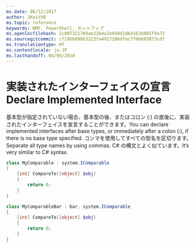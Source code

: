 ```yaml
---
ms.date: 06/12/2017
author: JKeithB
ms.topic: reference
keywords: WMF, PowerShell, セットアップ
ms.openlocfilehash: 2c007321789ae22b4a2e048d2d64162b065f9a75
ms.sourcegitcommit: cf195b090b3223fa4917206dfec7f0b603873cdf
ms.translationtype: HT
ms.contentlocale: ja-JP
ms.lasthandoff: 04/09/2018
---
```

# <a name="declare-implemented-interface"></a><span data-ttu-id="319b5-102">実装されたインターフェイスの宣言</span><span class="sxs-lookup"><span data-stu-id="319b5-102">Declare Implemented Interface</span></span>

<span data-ttu-id="319b5-103">基本型が指定されていない場合、基本型の後、またはコロン (:) の直後に、実装されたインターフェイスを宣言することができます。</span><span class="sxs-lookup"><span data-stu-id="319b5-103">You can declare implemented interfaces after base types, or immediately after a colon (:), if there is no base type specified.</span></span> <span data-ttu-id="319b5-104">コンマを使用してすべての型名を区切ります。</span><span class="sxs-lookup"><span data-stu-id="319b5-104">Separate all type names by using commas.</span></span> <span data-ttu-id="319b5-105">C# の構文とよく似ています。</span><span class="sxs-lookup"><span data-stu-id="319b5-105">It’s very similar to C# syntax.</span></span>

```powershell
class MyComparable : system.IComparable
{
    [int] CompareTo([object] $obj)
    {
        return 0;
    }
}

class MyComparableBar : bar, system.IComparable
{
    [int] CompareTo([object] $obj)
    {
        return 0;
    }
}
```